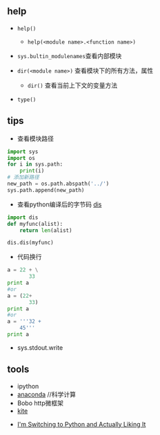 

## help

+ `help()`
    + `help(<module name>.<function name>)`
    
+ `sys.bultin_modulenames`查看内部模块

+ `dir(<module name>)` 查看模块下的所有方法，属性
    + `dir()` 查看当前上下文的变量方法 

+ `type()`



## tips



+ 查看模块路径

```py
import sys
import os
for i in sys.path:
    print(i)
# 添加新路径
new_path = os.path.abspath('../')
sys.path.append(new_path)
```

+ 查看python编译后的字节码 [dis](https://docs.python.org/2/library/dis.html)

```py
import dis
def myfunc(alist):
    return len(alist)

dis.dis(myfunc)
```

+ 代码换行
```py
a = 22 + \
       33
print a
#or
a = (22+
       33)
print a
#or
a = '''32 +
    45'''
print a


```


+ sys.stdout.write









## tools

+ ipython
+ [anaconda](https://www.continuum.io/downloads) //科学计算
+ Bobo http微框架
+ [kite](https://kite.com/)
<!-- practice -->
+ [I'm Switching to Python and Actually Liking It](https://www.cesarsotovalero.net/blog/i-am-switching-to-python-and-actually-liking-it.html)